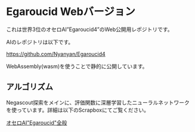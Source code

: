 # Egaroucid Webバージョン

これは世界3位のオセロAI”Egaroucid4”のWeb公開用レポジトリです。

AIのレポジトリは以下です。

https://github.com/Nyanyan/Egaroucid4

WebAssembly(wasm)を使うことで静的に公開しています。

## アルゴリズム

Negascout探索をメインに、評価関数に深層学習したニューラルネットワークを使っています。詳細は以下のScrapboxにてご覧ください。

[オセロAI"Egaroucid"全般](https://scrapbox.io/nyanyan/%E3%82%AA%E3%82%BB%E3%83%ADAI%22Egaroucid%22%E5%85%A8%E8%88%AC)

